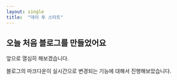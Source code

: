 ```yaml
---
layout: single
title:  "데이 투 스타트"
---
```


## 오늘 처음 블로그를 만들었어요

앞으로 열심히 해보겠습니다.

블로그의 마크다운이 실시간으로 변경되는 기능에 대해서 진행해보았습니다.